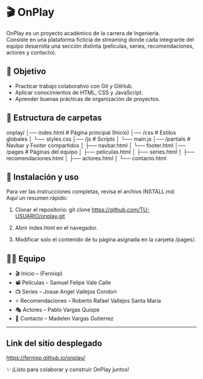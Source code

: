 # 🎬 OnPlay

OnPlay es un proyecto académico de la carrera de Ingeniería.  
Consiste en una plataforma ficticia de streaming donde cada integrante del equipo desarrolla una sección distinta (películas, series, recomendaciones, actores y contacto).

## 🚀 Objetivo
- Practicar trabajo colaborativo con Git y GitHub.
- Aplicar conocimientos de HTML, CSS y JavaScript.
- Aprender buenas prácticas de organización de proyectos.

## 📂 Estructura de carpetas
onplay/
│── index.html                # Página principal (Inicio)
│── /css                      # Estilos globales
│   └── styles.css
│── /js                       # Scripts
│   └── main.js
│── /partials                 # Navbar y Footer compartidos
│   ├── navbar.html
│   └── footer.html
│── /pages                    # Páginas del equipo
│   ├── peliculas.html
│   ├── series.html
│   ├── recomendaciones.html
│   ├── actores.html
│   └── contacto.html

## 📖 Instalación y uso
Para ver las instrucciones completas, revisa el archivo INSTALL.md.  
Aquí un resumen rápido:

1. Clonar el repositorio:
   git clone https://github.com/TU-USUARIO/onplay.git

2. Abrir index.html en el navegador.  
3. Modificar solo el contenido de tu página asignada en la carpeta /pages/.

## 👨‍💻 Equipo
- 🎬 Inicio – (Fernixp)
- 📽 Películas – Samuel Felipe Vale Calle
- 📺 Series – Josue Angel Vallejos Condori
- ⭐ Recomendaciones – Roberto Rafael Vallejos Santa Maria
- 🎭 Actores – Pablo Vargas Quispe
- 📩 Contacto – Madelen Vargas Gutierrez

---

## Link del sitio desplegado

https://fernixp.github.io/onplay/

✨ ¡Listo para colaborar y construir OnPlay juntos!
